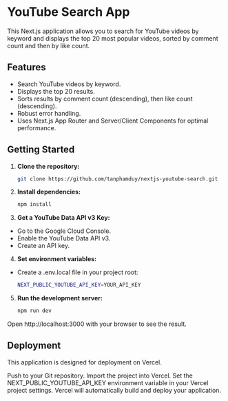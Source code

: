 # YouTube Search App

This Next.js application allows you to search for YouTube videos by keyword and displays the top 20 most popular videos, sorted by comment count and then by like count.

## Features

* Search YouTube videos by keyword.
* Displays the top 20 results.
* Sorts results by comment count (descending), then like count (descending).
* Robust error handling.
* Uses Next.js App Router and Server/Client Components for optimal performance.

## Getting Started

1. **Clone the repository:**
   ```bash
   git clone https://github.com/tanphamduy/nextjs-youtube-search.git 
2. **Install dependencies:**
    ```bash
    npm install
3. **Get a YouTube Data API v3 Key:**
* Go to the Google Cloud Console.
* Enable the YouTube Data API v3.
* Create an API key.
4. **Set environment variables:**
* Create a .env.local file in your project root:
    ```bash
    NEXT_PUBLIC_YOUTUBE_API_KEY=YOUR_API_KEY
5. **Run the development server:**
    ```bash
    npm run dev
Open http://localhost:3000 with your browser to see the result.

## Deployment
This application is designed for deployment on Vercel.

Push to your Git repository.
Import the project into Vercel.
Set the NEXT_PUBLIC_YOUTUBE_API_KEY environment variable in your Vercel project settings.
Vercel will automatically build and deploy your application.